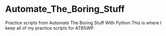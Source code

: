 # Automate_The_Boring_Stuff
Practice scripts from Automate The Boring Stuff With Python
This is where I keep all of my practice scripts for ATBSWP.
